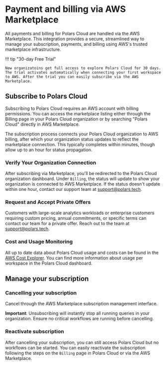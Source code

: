 # Payment and billing via AWS Marketplace

All payments and billing for Polars Cloud are handled via the AWS Marketplace. This integration
provides a secure, streamlined way to manage your subscription, payments, and billing using AWS's
trusted marketplace infrastructure.

!!! tip "30-day Free Trial"

    New organizatoins get full access to explore Polars Cloud for 30 days. The trial activates automatically when connecting your first workspace to AWS. After the trial you can easily subscribe via the AWS Marketplace.

## Subscribe to Polars Cloud

Subscribing to Polars Cloud requires an AWS account with billing permissions. You can access the
marketplace listing either through the Billing page in your Polars Cloud organization or by
searching "Polars Cloud" directly in AWS Marketplace.

The subscription process connects your Polars Cloud organization to AWS billing, after which your
organization status updates to reflect the marketplace connection. This typically completes within
minutes, though allow up to an hour for status propagation.

### Verify Your Organization Connection

After subscribing via Marketplace, you'll be redirected to the Polars Cloud organization dashboard.
Under `Billing`, the status will update to show your organization is connected to AWS Marketplace.
If the status doesn't update within one hour, contact our support team at support@polars.tech.

### Request and Accept Private Offers

Customers with large-scale analytics workloads or enterprise customers requiring custom pricing,
annual commitments, or specific terms can contact our team for a private offer. Reach out to the
team at support@polars.tech.

### Cost and Usage Monitoring

All up to date data about Polars Cloud usage and costs can be found in the
[AWS Cost Explorer](https://aws.amazon.com/aws-cost-management/aws-cost-explorer/). You can find
more information about usage per workspace in the Polars Cloud dashboard.

## Manage your subscription

### Cancelling your subscription

Cancel through the AWS Marketplace subscription management interface.

**Important**: Unsubscribing will instantly stop all running queries in your organization. Ensure no
critical workflows are running before cancelling.

### Reactivate subscription

After cancelling your subscription, you can still access Polars Cloud but no workflows can be
started. You can easily reactivate the subscription following the steps on the `Billing` page in
Polars Cloud or via the AWS Marketplace.
